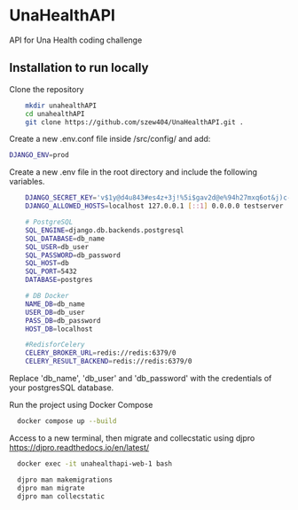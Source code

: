
# UnaHealthAPI

API for Una Health coding challenge


## Installation to run locally

Clone the repository

```bash
    mkdir unahealthAPI
    cd unahealthAPI
    git clone https://github.com/szew404/UnaHealthAPI.git .
```

Create a new .env.conf file inside /src/config/ and add:

```bash
DJANGO_ENV=prod
```

Create a new .env file in the root directory and include the following variables.

```bash
    DJANGO_SECRET_KEY='v$1y@d4u843#es4z+3j!%5i$gav2d@e%94h27mxq6ot&j)c-5-'
    DJANGO_ALLOWED_HOSTS=localhost 127.0.0.1 [::1] 0.0.0.0 testserver

    # PostgreSQL
    SQL_ENGINE=django.db.backends.postgresql
    SQL_DATABASE=db_name
    SQL_USER=db_user
    SQL_PASSWORD=db_password
    SQL_HOST=db
    SQL_PORT=5432
    DATABASE=postgres

    # DB Docker
    NAME_DB=db_name
    USER_DB=db_user
    PASS_DB=db_password
    HOST_DB=localhost

    #RedisforCelery
    CELERY_BROKER_URL=redis://redis:6379/0
    CELERY_RESULT_BACKEND=redis://redis:6379/0
```
    
Replace 'db_name', 'db_user' and 'db_password' with the credentials of your postgresSQL database.

Run the project using Docker Compose

```bash
  docker compose up --build
```

Access to a new terminal, then migrate and collecstatic using djpro https://djpro.readthedocs.io/en/latest/

```bash
  docker exec -it unahealthapi-web-1 bash
```

```bash
  djpro man makemigrations
  djpro man migrate
  djpro man collecstatic
```